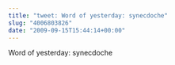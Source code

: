 ```yaml
---
title: "tweet: Word of yesterday: synecdoche"
slug: "4006803826"
date: "2009-09-15T15:44:14+00:00"
---
```

Word of yesterday: synecdoche